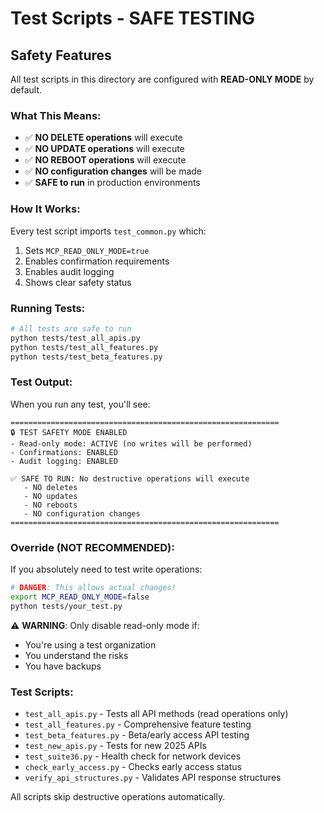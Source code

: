 # Test Scripts - SAFE TESTING

## Safety Features

All test scripts in this directory are configured with **READ-ONLY MODE** by default.

### What This Means:
- ✅ **NO DELETE operations** will execute
- ✅ **NO UPDATE operations** will execute  
- ✅ **NO REBOOT operations** will execute
- ✅ **NO configuration changes** will be made
- ✅ **SAFE to run** in production environments

### How It Works:

Every test script imports `test_common.py` which:
1. Sets `MCP_READ_ONLY_MODE=true` 
2. Enables confirmation requirements
3. Enables audit logging
4. Shows clear safety status

### Running Tests:

```bash
# All tests are safe to run
python tests/test_all_apis.py
python tests/test_all_features.py
python tests/test_beta_features.py
```

### Test Output:

When you run any test, you'll see:
```
============================================================
🔒 TEST SAFETY MODE ENABLED
- Read-only mode: ACTIVE (no writes will be performed)
- Confirmations: ENABLED
- Audit logging: ENABLED

✅ SAFE TO RUN: No destructive operations will execute
   - NO deletes
   - NO updates
   - NO reboots
   - NO configuration changes
============================================================
```

### Override (NOT RECOMMENDED):

If you absolutely need to test write operations:
```bash
# DANGER: This allows actual changes!
export MCP_READ_ONLY_MODE=false
python tests/your_test.py
```

⚠️ **WARNING**: Only disable read-only mode if:
- You're using a test organization
- You understand the risks
- You have backups

### Test Scripts:

- `test_all_apis.py` - Tests all API methods (read operations only)
- `test_all_features.py` - Comprehensive feature testing
- `test_beta_features.py` - Beta/early access API testing
- `test_new_apis.py` - Tests for new 2025 APIs
- `test_suite36.py` - Health check for network devices
- `check_early_access.py` - Checks early access status
- `verify_api_structures.py` - Validates API response structures

All scripts skip destructive operations automatically.